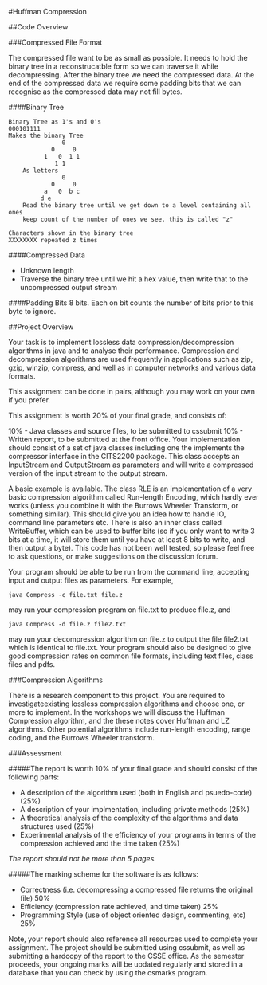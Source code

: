 #Huffman Compression

##Code Overview

###Compressed File Format

The compressed file want to be as small as possible. It needs to hold the binary tree in a reconstrucatble form so we can traverse it while decompressing. After the binary tree we need the compressed data. At the end of the compressed data we require some padding bits that we can recognise as the compressed data may not fill bytes.

####Binary Tree

    Binary Tree as 1's and 0's
    000101111
    Makes the binary Tree
                   0
                0     0
              1   0  1 1
                 1 1
        As letters
                   0
                0     0
              a   0  b c
             d e
        Read the binary tree until we get down to a level containing all ones
        keep count of the number of ones we see. this is called "z"
    
    Characters shown in the binary tree
    XXXXXXXX repeated z times

####Compressed Data
* Unknown length
* Traverse the binary tree until we hit a hex value, then write that to the uncompressed output stream

####Padding Bits
8 bits. Each on bit counts the number of bits prior to this byte to ignore.

##Project Overview

Your task is to implement lossless data compression/decompression algorithms in java and to analyse their performance. Compression and decompression algorithms are used frequently in applications such as zip, gzip, winzip, compress, and well as in computer networks and various data formats.

This assignment can be done in pairs, although you may work on your own if you prefer.

This assignment is worth 20% of your final grade, and consists of:

10% - Java classes and source files, to be submitted to cssubmit
10% - Written report, to be submitted at the front office.
Your implementation should consist of a set of java classes including one the implements the compressor interface in the CITS2200 package. This class accepts an InputStream and OutputStream as parameters and will write a compressed version of the input stream to the output stream.

A basic example is available. The class RLE is an implementation of a very basic compression algorithm called Run-length Encoding, which hardly ever works (unless you combine it with the Burrows Wheeler Transform, or something similar). This should give you an idea how to handle IO, command line parameters etc. There is also an inner class called WriteBuffer, which can be used to buffer bits (so if you only want to write 3 bits at a time, it will store them until you have at least 8 bits to write, and then output a byte). This code has not been well tested, so please feel free to ask questions, or make suggestions on the discussion forum.

Your program should be able to be run from the command line, accepting input and output files as parameters. For example,

    java Compress -c file.txt file.z

may run your compression program on file.txt to produce file.z, and

    java Compress -d file.z file2.txt

may run your decompression algorithm on file.z to output the file file2.txt which is identical to file.txt. Your program should also be designed to give good compression rates on common file formats, including text files, class files and pdfs.

###Compression Algorithms

There is a research component to this project. You are required to investigateexisting lossless compression algorithms and choose one, or more to implement. In the workshops we will discuss the Huffman Compression algorithm, and the these notes cover Huffman and LZ algorithms.
Other potential algorithms include run-length encoding, range coding, and the Burrows Wheeler transform.

###Assessment

#####The report is worth 10% of your final grade and should consist of the following parts:

* A description of the algorithm used (both in English and psuedo-code) (25%)
* A description of your implmentation, including private methods (25%)
* A theoretical analysis of the complexity of the algorithms and data structures used (25%)
* Experimental analysis of the efficiency of your programs in terms of the compression achieved and the time taken (25%)

*The report should not be more than 5 pages.*

#####The marking scheme for the software is as follows:

* Correctness (i.e. decompressing a compressed file returns the original file) 50%
* Efficiency (compression rate achieved, and time taken) 25%
* Programming Style (use of object oriented design, commenting, etc) 25%

Note, your report should also reference all resources used to complete your assignment. The project should be submitted using cssubmit, as well as submitting a hardcopy of the report to the CSSE office. As the semester proceeds, your ongoing marks will be updated regularly and stored in a database that you can check by using the csmarks program.
